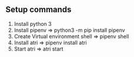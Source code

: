## Setup commands

1. Install python 3
2. Install pipenv => python3 -m pip install pipenv
3. Create Virtual environment shell => pipenv shell
4. Install atri => pipenv install atri
5. Start atri => atri start
